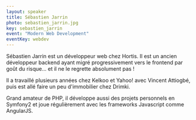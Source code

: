 ```yaml
---
layout: speaker
title: Sébastien Jarrin
photo: sebastien_jarrin.jpg
key: sebastien_jarrin
event: "Modern Web Development"
eventKey: webdev
---
```


Sébastien Jarrin est un développeur web chez Hortis. Il est un ancien développeur backend ayant migré progressivement vers le frontend par goût du risque... et il ne le regrette absolument pas !

Il a travaillé plusieurs années chez Kelkoo et Yahoo! avec Vincent Attiogbé, puis est allé faire un peu d'immobilier chez Drimki.

Grand amateur de PHP, il développe aussi des projets personnels en Symfony2 et joue régulièrement avec les frameworks Javascript comme AngularJS.